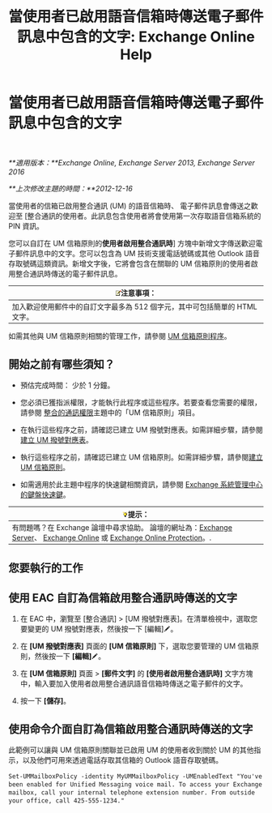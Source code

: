 ﻿---
title: '當使用者已啟用語音信箱時傳送電子郵件訊息中包含的文字: Exchange Online Help'
TOCTitle: 當使用者已啟用語音信箱時傳送電子郵件訊息中包含的文字
ms:assetid: 3e8292fb-0cdb-445d-8048-a59af7c38d63
ms:mtpsurl: https://technet.microsoft.com/zh-tw/library/Bb201679(v=EXCHG.150)
ms:contentKeyID: 51409173
ms.date: 05/23/2018
mtps_version: v=EXCHG.150
ms.translationtype: MT
---

# 當使用者已啟用語音信箱時傳送電子郵件訊息中包含的文字

 

_**適用版本：**Exchange Online, Exchange Server 2013, Exchange Server 2016_

_**上次修改主題的時間：**2012-12-16_

當使用者的信箱已啟用整合通訊 (UM) 的語音信箱時、 電子郵件訊息會傳送之歡迎至 \[整合通訊的使用者。此訊息包含使用者將會使用第一次存取語音信箱系統的 PIN 資訊。

您可以自訂在 UM 信箱原則的**使用者啟用整合通訊時**\] 方塊中新增文字傳送歡迎電子郵件訊息中的文字。您可以包含為 UM 技術支援電話號碼或其他 Outlook 語音存取號碼這類資訊。新增文字後，它將會包含在關聯的 UM 信箱原則的使用者啟用整合通訊時傳送的電子郵件訊息。

<table>
<thead>
<tr class="header">
<th><img src="images/Bb124558.note(EXCHG.150).gif" title="注意事項" alt="注意事項" />注意事項：</th>
</tr>
</thead>
<tbody>
<tr class="odd">
<td>加入歡迎使用郵件中的自訂文字最多為 512 個字元，其中可包括簡單的 HTML 文字。</td>
</tr>
</tbody>
</table>


如需其他與 UM 信箱原則相關的管理工作，請參閱 [UM 信箱原則程序](um-mailbox-policy-procedures-exchange-2013-help.md)。

## 開始之前有哪些須知？

  - 預估完成時間： 少於 1 分鐘。

  - 您必須已獲指派權限，才能執行此程序或這些程序。若要查看您需要的權限，請參閱 [整合的通訊權限](unified-messaging-permissions-exchange-2013-help.md)主題中的「UM 信箱原則」項目。

  - 在執行這些程序之前，請確認已建立 UM 撥號對應表。如需詳細步驟，請參閱[建立 UM 撥號對應表](create-a-um-dial-plan-exchange-2013-help.md)。

  - 執行這些程序之前，請確認已建立 UM 信箱原則。如需詳細步驟，請參閱[建立 UM 信箱原則](create-a-um-mailbox-policy-exchange-2013-help.md)。

  - 如需適用於此主題中程序的快速鍵相關資訊，請參閱 [Exchange 系統管理中心的鍵盤快速鍵](keyboard-shortcuts-in-the-exchange-admin-center-exchange-online-protection-help.md)。

<table>
<thead>
<tr class="header">
<th><img src="images/Bb124558.tip(EXCHG.150).gif" title="提示" alt="提示" />提示：</th>
</tr>
</thead>
<tbody>
<tr class="odd">
<td>有問題嗎？在 Exchange 論壇中尋求協助。 論壇的網址為：<a href="https://go.microsoft.com/fwlink/p/?linkid=60612">Exchange Server</a>、 <a href="https://go.microsoft.com/fwlink/p/?linkid=267542">Exchange Online</a> 或 <a href="https://go.microsoft.com/fwlink/p/?linkid=285351">Exchange Online Protection</a>。.</td>
</tr>
</tbody>
</table>


## 您要執行的工作

## 使用 EAC 自訂為信箱啟用整合通訊時傳送的文字

1.  在 EAC 中，瀏覽至 \[整合通訊\] \> \[UM 撥號對應表\]。在清單檢視中，選取您要變更的 UM 撥號對應表，然後按一下 \[編輯\]![編輯圖示](images/JJ218640.6f53ccb2-1f13-4c02-bea0-30690e6ea71d(EXCHG.150).gif "編輯圖示")。

2.  在 **\[UM 撥號對應表\]** 頁面的 **\[UM 信箱原則\]** 下，選取您要管理的 UM 信箱原則，然後按一下 **\[編輯\]**![編輯圖示](images/JJ218640.6f53ccb2-1f13-4c02-bea0-30690e6ea71d(EXCHG.150).gif "編輯圖示")。

3.  在 **\[UM 信箱原則\]** 頁面 \> **\[郵件文字\]** 的 **\[使用者啟用整合通訊時\]** 文字方塊中，輸入要加入使用者啟用整合通訊語音信箱時傳送之電子郵件的文字。

4.  按一下 **\[儲存\]**。

## 使用命令介面自訂為信箱啟用整合通訊時傳送的文字

此範例可以讓與 UM 信箱原則關聯並已啟用 UM 的使用者收到關於 UM 的其他指示，以及他們可用來透過電話存取其信箱的 Outlook 語音存取號碼。

    Set-UMMailboxPolicy -identity MyUMMailboxPolicy -UMEnabledText "You've been enabled for Unified Messaging voice mail. To access your Exchange mailbox, call your internal telephone extension number. From outside your office, call 425-555-1234."


